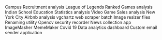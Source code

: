 Campus Recruitment analysis
League of Legends Ranked Games analysis
Indian School Education Statistics analysis
Video Game Sales analysis
New York City Airbnb analysis
vgchartz web scraper
batch Image resizer 
files Renaming utility
Opencv security recorder
News collection app
ImageMasher
MemeMaker 
Covid 19 Data analytics dashboard
Custom email sender application